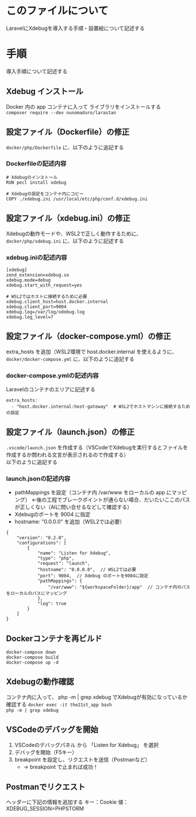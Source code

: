 # このファイルについて
LaravelにXdebugを導入する手順・設置絵について記述する


# 手順
導入手順について記述する

##  Xdebug インストール
Docker 内の app コンテナに入って ライブラリをインストールする  
`composer require --dev nunomaduro/larastan`  

## 設定ファイル（Dockerfile）の修正
`docker/php/Dockerfile` に、以下のように追記する

### Dockerfileの記述内容
```
# Xdebugのインストール
RUN pecl install xdebug

# Xdebugの設定をコンテナ内にコピー
COPY ./xdebug.ini /usr/local/etc/php/conf.d/xdebug.ini
```

## 設定ファイル（xdebug.ini）の修正
Xdebugの動作モードや、WSL2で正しく動作するために、  
`docker/php/xdebug.ini` に、以下のように記述する

### xdebug.iniの記述内容
```
[xdebug]
zend_extension=xdebug.so
xdebug.mode=debug
xdebug.start_with_request=yes

# WSL2ではホストに接続するために必要
xdebug.client_host=host.docker.internal
xdebug.client_port=9004
xdebug.log=/var/log/xdebug.log
xdebug.log_level=7
```

## 設定ファイル（docker-compose.yml）の修正
extra_hosts を追加（WSL2環境で host.docker.internal を使えるように、  
`docker/docker-compose.yml` に、以下のように追記する

### docker-compose.ymlの記述内容
Laravelのコンテナのエリアに記述する
```
extra_hosts:
  - "host.docker.internal:host-gateway"  # WSL2でホストマシンに接続するための設定
```

## 設定ファイル（launch.json）の修正
`.vscode/launch.json` を作成する（VSCodeでXdebugを実行するとファイルを作成するか問われる文言が表示されるので作成する）  
以下のように追記する

### launch.jsonの記述内容
- pathMappings を設定（コンテナ内 /var/www をローカルの app にマッピング）   ←後の工程でブレークポイントが通らない場合、だいたいここのパスが正しくない（AIに問い合せるなどして確認する）
- Xdebugのポートを 9004 に指定
- hostname: "0.0.0.0" を追加（WSL2では必要）

```
{
    "version": "0.2.0",
    "configurations": [
        {
            "name": "Listen for Xdebug",
            "type": "php",
            "request": "launch",
            "hostname": "0.0.0.0",  // WSL2では必要
            "port": 9004,  // Xdebug のポートを9004に設定
            "pathMappings": {
                "/var/www": "${workspaceFolder}/app"  // コンテナ内のパスをローカルのパスにマッピング
            },
            "log": true
        }
    ]
}
```

## Dockerコンテナを再ビルド
`docker-compose down`  
`docker-compose build`  
`docker-compose up -d`  

## Xdebugの動作確認
コンテナ内に入って、 php -m | grep xdebug でXdebugが有効になっているか確認する
`docker exec -it the21st_app bash`  
`php -m | grep xdebug`  

## VSCodeのデバッグを開始
1. VSCodeのデバッグパネル から 「Listen for Xdebug」 を選択
1. デバッグを開始（F5キー）
1. breakpoint を設定し、リクエストを送信（Postmanなど）
   - → breakpoint で止まれば成功！

## Postmanでリクエスト
ヘッダーに下記の情報を追加する
キー：Cookie
値：XDEBUG_SESSION=PHPSTORM
